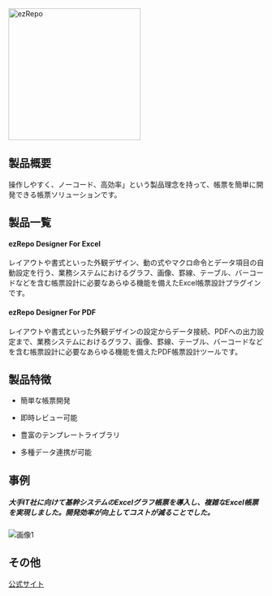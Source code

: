 <img width="260" alt="ezRepo" src="https://user-images.githubusercontent.com/92014438/175224392-4a18fec5-6121-4f3b-aa6b-fb253f88ca78.png">


## 製品概要
操作しやすく、ノーコード、高効率」という製品理念を持って、帳票を簡単に開発できる帳票ソリューションです。

## 製品一覧

#### **ezRepo Designer For Excel**
レイアウトや書式といった外観デザイン、動の式やマクロ命令とデータ項目の自動設定を行う、業務システムにおけるグラフ、画像、罫線、テーブル、バーコードなどを含む帳票設計に必要なあらゆる機能を備えたExcel帳票設計プラグインです。

#### **ezRepo Designer For PDF**
レイアウトや書式といった外観デザインの設定からデータ接続、PDFへの出力設定まで、業務システムにおけるグラフ、画像、罫線、テーブル、バーコードなどを含む帳票設計に必要なあらゆる機能を備えたPDF帳票設計ツールです。

## 製品特徴
- 簡単な帳票開発

- 即時レビュー可能

- 豊富のテンプレートライブラリ

- 多種データ連携が可能




## 事例

##### 大手IT社に向けて基幹システムのExcelグラフ帳票を導入し、複雑なExcel帳票を実現しました。開発効率が向上してコストが減ることでした。
![画像1](https://user-images.githubusercontent.com/92014438/175225901-d06d542d-44fc-4565-9c40-21f3d72aacca.png)




## その他
[公式サイト](https://ezrepo.houseitech.com)
